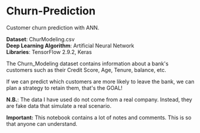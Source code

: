 # Churn-Prediction
Customer churn prediction with ANN.

**Dataset**: ChurModeling.csv <br/>
**Deep Learning Algorithm**: Artificial Neural Network <br/>
**Libraries**: TensorFlow 2.9.2, Keras

The Churn_Modeling dataset contains information about a bank's customers such as their Credit Score, Age, Tenure, balance, etc.

If we can predict which customers are more likely to leave the bank, we can plan a strategy to retain them, that's the GOAL!

**N.B.**: The data I have used do not come from a real company. Instead, they are fake data that simulate a real scenario.

**Important:** This notebook contains a lot of notes and comments. This is so that anyone can understand. 

